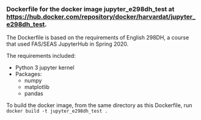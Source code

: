 ### Dockerfile for the docker image jupyter_e298dh_test at https://hub.docker.com/repository/docker/harvardat/jupyter_e298dh_test.

The Dockerfile is based on the requirements of English 298DH, a course that used FAS/SEAS JupyterHub in Spring 2020.

The requirements included:
- Python 3 jupyter kernel
- Packages:
    - numpy
    - matplotlib
    - pandas

To build the docker image, from the same directory as this Dockerfile, run `docker build -t jupyter_e298dh_test .`